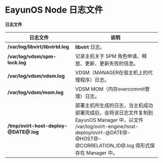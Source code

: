 # EayunOS Node 日志文件

**日志文件**

|日志文件|说明|
|--------|----|
|**/var/log/libvirt/libvirtd.log**|**libvirt** 日志。|
|**/var/log/vdsm/spm-lock.log**|记录主机关于 SPM 角色申请、释放、更新、更新失败的信息。|
|**/var/log/vdsm/vdsm.log**|VDSM（MANAGER在宿主机上的代理程序）日志。|
|**/var/log/vdsm/mom.log**|VDSM MOM（内存overcommit管理）日志。|
|**/tmp/ovirt-host-deploy-@DATE@.log**|部署主机所生成的日志，当主机成功部署完成后，会将该日志文件复制到 EayunOS Manager 中，以文件 /var/log/ovirt-engine/host-deploy/ovirt-@DATE@-@HOST@-@CORRELATION\_ID@.log 得形式保存在 Manager 中。|

